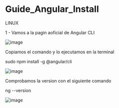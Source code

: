 # Guide_Angular_Install


LINUX

1 - Vamos a la pagin aoficial de Angular CLI

![image](https://user-images.githubusercontent.com/54609399/164300070-edbcfb3b-f859-4000-b73a-0cf5ae22583b.png)

Copiamos el comando y lo ejecutamos en la terminal

sudo npm install -g @angular/cli

![image](https://user-images.githubusercontent.com/54609399/164300317-68c81f7c-fee2-4182-bd74-8f6ec30d6b63.png)

Comprobamos la version con el siguiente comando

ng --version


![image](https://user-images.githubusercontent.com/54609399/164300583-0812f108-3972-4023-abd8-e5f8a7fee446.png)

